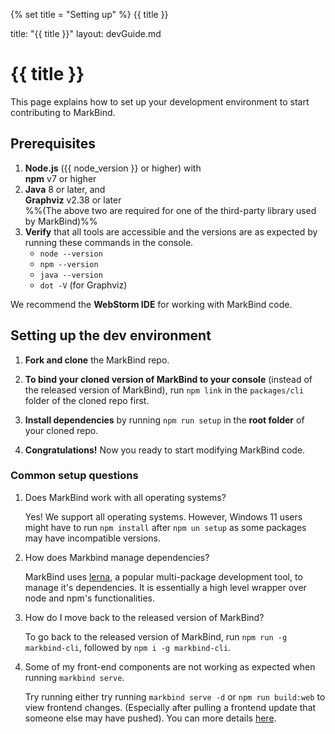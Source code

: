{% set title = "Setting up" %}
<span id="title" class="d-none">{{ title }}</span>

<frontmatter>
  title: "{{ title }}"
  layout: devGuide.md
</frontmatter>

# {{ title }}

<div class="lead">

This page explains how to set up your development environment to start
contributing to MarkBind.

</div>

## Prerequisites

1. **Node.js** ({{ node_version }} or higher) with<br> **npm** v7 or higher
1. **Java** 8 or later, and<br> **Graphviz** v2.38 or later<br> %%(The above two
   are required for one of the third-party library used by MarkBind)%%
1. **Verify** that all tools are accessible and the versions are as expected by
   running these commands in the console.
   - `node --version`
   - `npm --version`
   - `java --version`
   - `dot -V` (for Graphviz)

<box type="tip" seamless>

We recommend the **WebStorm IDE** for working with MarkBind code. </box>

## Setting up the dev environment

1. **Fork and clone** the MarkBind repo.
1. **To bind your cloned version of MarkBind to your console** (instead of the
   released version of MarkBind), run `npm link` in the `packages/cli` folder of
   the cloned repo first.
1. **Install dependencies** by running
   <popover content="Under the hood, this calls `npm ci` and `lerna bootstrap`">`npm run setup`</popover>
   in the **root folder** of your cloned repo.

1. **Congratulations!** Now you ready to start modifying MarkBind code.

### Common setup questions

1. Does MarkBind work with all operating systems?

   Yes! We support all operating systems. However, Windows 11 users might have
   to run `npm install` after `npm un setup` as some packages may have
   incompatible versions.

1. How does Markbind manage dependencies?

   MarkBind uses [lerna](https://github.com/lerna/lerna), a popular
   multi-package development tool, to manage it's dependencies. It is
   essentially a high level wrapper over node and npm's functionalities.

1. How do I move back to the released version of MarkBind?

   To go back to the released version of MarkBind, run
   `npm run -g markbind-cli`, followed by `npm i -g markbind-cli`.

1. Some of my front-end components are not working as expected when running `markbind serve`.

   Try running either try running `markbind serve -d` or `npm run build:web` to view frontend changes. (Especially after pulling a frontend update that someone else may have pushed). You can more details [here](workflow.md#editing-frontend-features).
